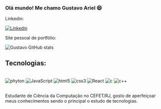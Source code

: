 ### Olá mundo! Me chamo Gustavo Ariel 😄


  Linkedin:
  
  [![Linkedin](https://img.shields.io/badge/LinkedIn-0077B5?style=for-the-badge&logo=linkedin&logoColor=white)](https://www.linkedin.com/in/gustaar/) 
    
  Site pessoal de portfólio:
  





![Gustavo GitHub stats](https://github-readme-stats.vercel.app/api?username=GustavoArielRos&show_icons=true&theme=dark)

## Tecnologias:

<div style="display: inline_block"><br/>
  <img align="center" alt="phyton" src="https://img.shields.io/badge/Python-14354C?style=for-the-badge&logo=python&logoColor=white" /> 
  <img align="center" alt="JavaScript" src="https://img.shields.io/badge/JavaScript-323330?style=for-the-badge&logo=javascript&logoColor=F7DF1E" />
  <img align="center" alt="html5" src="https://img.shields.io/badge/HTML5-E34F26?style=for-the-badge&logo=html5&logoColor=white" />
  <img align="center" alt="css3" src="https://img.shields.io/badge/CSS3-1572B6?style=for-the-badge&logo=css3&logoColor=white" />
  <img align="center" alt="React" src="https://img.shields.io/badge/React-20232A?style=for-the-badge&logo=react&logoColor=61DAFB" />
  <img align="center" alt="c" src="https://img.shields.io/badge/C-00599C?style=for-the-badge&logo=c&logoColor=white" /> 
  <img align="center" alt="c++" src="https://img.shields.io/badge/C%2B%2B-00599C?style=for-the-badge&logo=c%2B%2B&logoColor=white" />  
  
  
</div><br/>

Estudante de Ciência da Computação no CEFET/RJ, gosto de aperfeiçoar meus conhecimentos sendo o principal o estudo de tecnologias.

 


